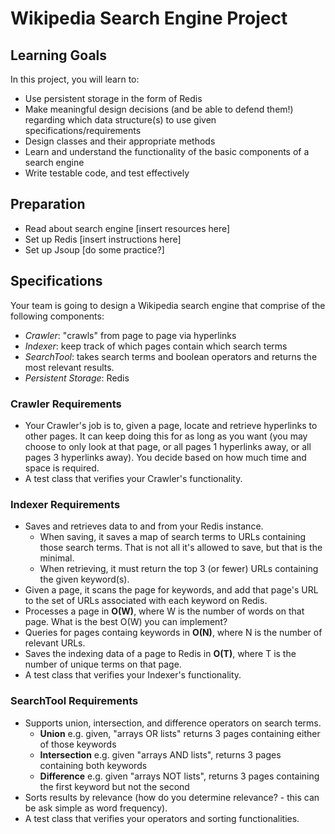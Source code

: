 # Wikipedia Search Engine Project

## Learning Goals
In this project, you will learn to:
* Use persistent storage in the form of Redis
* Make meaningful design decisions (and be able to defend them!) regarding which data structure(s) to use given specifications/requirements
* Design classes and their appropriate methods
* Learn and understand the functionality of the basic components of a search engine
* Write testable code, and test effectively

## Preparation
* Read about search engine [insert resources here]
* Set up Redis [insert instructions here]
* Set up Jsoup [do some practice?]

## Specifications
Your team is going to design a Wikipedia search engine that comprise of the
following components:
* *Crawler*: "crawls" from page to page via hyperlinks
* *Indexer*: keep track of which pages contain which search terms
* *SearchTool*: takes search terms and boolean operators and returns the most relevant results.
* *Persistent Storage*: Redis

### Crawler Requirements
* Your Crawler's job is to, given a page, locate and retrieve hyperlinks to other pages. It can keep doing this for as long as you want (you may choose to only look at that page, or all pages 1 hyperlinks away, or all pages 3 hyperlinks away). You decide based on how much time and space is required.
* A test class that verifies your Crawler's functionality.

### Indexer Requirements
* Saves and retrieves data to and from your Redis instance.
  * When saving, it saves a map of search terms to URLs containing those search terms. That is not all it's allowed to save, but that is the minimal.
  * When retrieving, it must return the top 3 (or fewer) URLs containing the given keyword(s).
* Given a page, it scans the page for keywords, and add that page's URL to the set of URLs associated with each keyword on Redis.
* Processes a page in **O(W)**, where W is the number of words on that page. What is the best O(W) you can implement?
* Queries for pages containg keywords in **O(N)**, where N is the number of relevant URLs.
* Saves the indexing data of a page to Redis in **O(T)**, where T is the number of unique terms on that page.
* A test class that verifies your Indexer's functionality.


### SearchTool Requirements
* Supports union, intersection, and difference operators on search terms.
  * **Union** e.g. given, "arrays OR lists" returns 3 pages containing either of those keywords
  * **Intersection** e.g. given "arrays AND lists", returns 3 pages containing both keywords
  * **Difference** e.g. given "arrays NOT lists", returns 3 pages containing the first keyword but not the second
* Sorts results by relevance (how do you determine relevance? - this can be ask simple as word frequency).
* A test class that verifies your operators and sorting functionalities.
